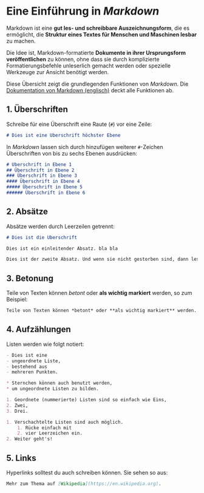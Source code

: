 # Eine Einführung in *Markdown*

Markdown ist eine **gut les- und schreibbare Auszeichnungsform**, die es ermöglicht, die **Struktur eines Textes für Menschen und Maschinen lesbar** zu machen.

Die Idee ist, Markdown-formatierte **Dokumente in ihrer Ursprungsform veröffentlichen** zu können, ohne dass sie durch komplizierte Formatierungsbefehle unleserlich gemacht werden oder spezielle Werkzeuge zur Ansicht benötigt werden.

Diese Übersicht zeigt die grundlegenden Funktionen von *Markdown*. Die [Dokumentation von Markdown (englisch)](http://daringfireball.net/projects/markdown/syntax) deckt alle Funktionen ab.


## 1. Überschriften

Schreibe für eine Überschrift eine Raute (`#`) vor eine Zeile:

```markdown
# Dies ist eine Überschrift höchster Ebene
```

In *Markdown* lassen sich durch hinzufügen weiterer `#`-Zeichen Überschriften von bis zu sechs Ebenen ausdrücken:

```markdown
# Überschrift in Ebene 1
## Überschrift in Ebene 2
### Überschrift in Ebene 3
#### Überschrift in Ebene 4
##### Überschrift in Ebene 5
###### Überschrift in Ebene 6
```


## 2. Absätze

Absätze werden durch Leerzeilen getrennt:

```markdown
# Dies ist die Überschrift

Dies ist ein einleitender Absatz. bla bla

Dies ist der zweite Absatz. Und wenn sie nicht gestorben sind, dann lesen sie noch heute.
```


## 3. Betonung

Teile von Texten können *betont* oder **als wichtig markiert** werden, so zum Beispiel:

```markdown
Teile von Texten können *betont* oder **als wichtig markiert** werden.
```


## 4. Aufzählungen

Listen werden wie folgt notiert:

```markdown
- Dies ist eine
- ungeordnete Liste,
- bestehend aus
- mehreren Punkten.

* Sternchen können auch benutzt werden,
* um ungeordnete Listen zu bilden.

1. Geordnete (nummerierte) Listen sind so einfach wie Eins,
2. Zwei,
3. Drei.

1. Verschachtelte Listen sind auch möglich.
    1. Rücke einfach mit
    2. vier Leerzeichen ein.
2. Weiter geht's!
```


## 5. Links

Hyperlinks solltest du auch schreiben können. Sie sehen so aus:

```markdown
Mehr zum Thema auf [Wikipedia](https://en.wikipedia.org).
```